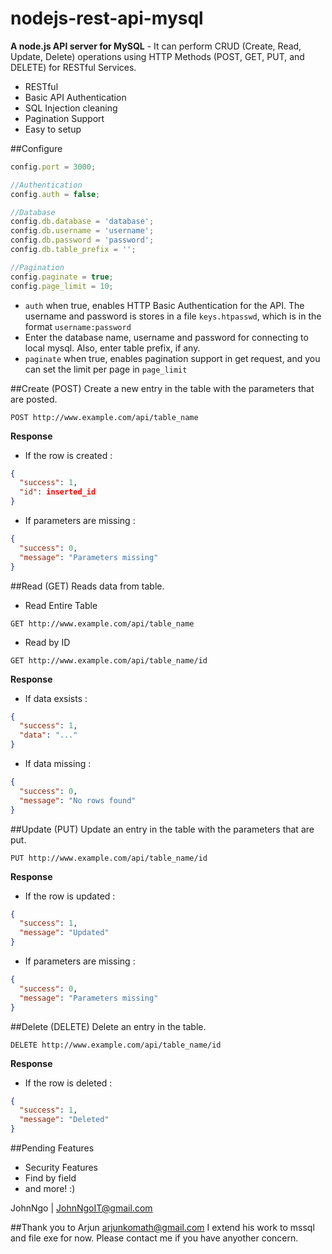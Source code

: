 # nodejs-rest-api-mysql
**A node.js API server for MySQL** - It can perform CRUD (Create, Read, Update, Delete) operations using HTTP Methods (POST, GET, PUT, and DELETE) for RESTful Services.

- RESTful
- Basic API Authentication
- SQL Injection cleaning
- Pagination Support
- Easy to setup

##Configure
```javascript
config.port = 3000;

//Authentication
config.auth = false;

//Database
config.db.database = 'database';
config.db.username = 'username';
config.db.password = 'password';
config.db.table_prefix = '';

//Pagination
config.paginate = true;
config.page_limit = 10;
```
- `auth` when true, enables HTTP Basic Authentication for the API. The username and password is stores in a file `keys.htpasswd`, which is in the format `username:password`
- Enter the database name, username and password for connecting to local mysql. Also, enter table prefix, if any.
- `paginate` when true, enables pagination support in get request, and you can set the limit per page in `page_limit`

##Create (POST)
Create a new entry in the table with the parameters that are posted.

```
POST http://www.example.com/api/table_name
```
**Response**
- If the row is created :
```json
{
  "success": 1,
  "id": inserted_id
}
```
- If parameters are missing :
```json
{
  "success": 0,
  "message": "Parameters missing"
}
```

##Read (GET)
Reads data from table.

- Read Entire Table
```
GET http://www.example.com/api/table_name
```
- Read by ID
```
GET http://www.example.com/api/table_name/id
```
**Response**
- If data exsists :
```json
{
  "success": 1,
  "data": "..."
}
```
- If data missing :
```json
{
  "success": 0,
  "message": "No rows found"
}
```

##Update (PUT)
Update an entry in the table with the parameters that are put.

```
PUT http://www.example.com/api/table_name/id
```
**Response**
- If the row is updated :
```json
{
  "success": 1,
  "message": "Updated"
}
```
- If parameters are missing :
```json
{
  "success": 0,
  "message": "Parameters missing"
}
```

##Delete (DELETE)
Delete an entry in the table.

```
DELETE http://www.example.com/api/table_name/id
```
**Response**
- If the row is deleted :
```json
{
  "success": 1,
  "message": "Deleted"
}
```

##Pending Features
- Security Features
- Find by field
- and more! :)

JohnNgo | JohnNgoIT@gmail.com

##Thank you to Arjun arjunkomath@gmail.com 
 I extend his work to mssql and file exe for now.  Please contact me if you have anyother concern.

